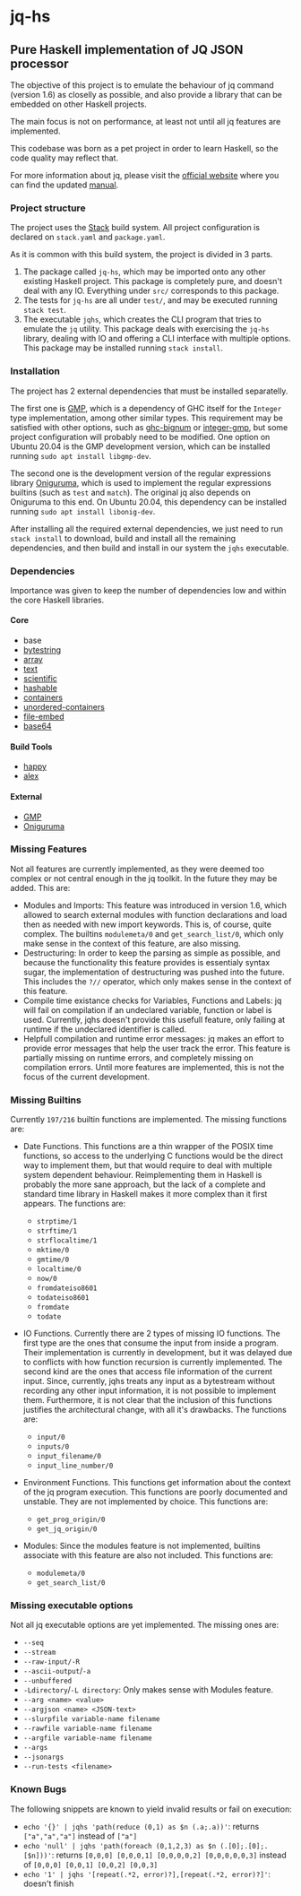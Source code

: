 # jq-hs
## Pure Haskell implementation of JQ JSON processor

The objective of this project is to emulate the behaviour of jq command (version 1.6) as closelly as possible, and also provide a library that can be embedded on other Haskell projects.

The main focus is not on performance, at least not until all jq features are implemented.

This codebase was born as a pet project in order to learn Haskell, so the code quality may reflect that.

For more information about jq, please visit the [official website](https://stedolan.github.io/jq) where you can find the updated [manual](https://stedolan.github.io/jq/manual/).

### Project structure

The project uses the [Stack](https://docs.haskellstack.org/en/stable/) build system. All project configuration is declared on `stack.yaml` and `package.yaml`.

As it is common with this build system, the project is divided in 3 parts.
  1. The package called `jq-hs`, which may be imported onto any other existing Haskell project. This package is completely pure, and doesn't deal with any IO. Everything under `src/` corresponds to this package.
  2. The tests for `jq-hs` are all under `test/`, and may be executed running `stack test`.
  3. The executable `jqhs`, which creates the CLI program that tries to emulate the `jq` utility. This package deals with exercising the `jq-hs` library, dealing with IO and offering a CLI interface with multiple options. This package may be installed running `stack install`.

### Installation

The project has 2 external dependencies that must be installed separatelly.

The first one is [GMP](https://gmplib.org/), which is a dependency of GHC itself for the `Integer` type implementation, among other similar types. This requirement may be satisfied with other options, such as [ghc-bignum](https://hackage.haskell.org/package/ghc-bignum) or [integer-gmp](https://hackage.haskell.org/package/integer-gmp), but some project configuration will probably need to be modified.
One option on Ubuntu 20.04 is the GMP development version, which can be installed running `sudo apt install libgmp-dev`.

The second one is the development version of the regular expressions library [Oniguruma](https://github.com/kkos/oniguruma), which is used to implement the regular expressions builtins (such as `test` and `match`). The original jq also depends on Oniguruma to this end.
On Ubuntu 20.04, this dependency can be installed running `sudo apt install libonig-dev`.

After installing all the required external dependencies, we just need to run `stack install` to download, build and install all the remaining dependencies, and then build and install in our system the `jqhs` executable.

### Dependencies
Importance was given to keep the number of dependencies low and within the core Haskell libraries.

#### Core
  - base
  - [bytestring](https://hackage.haskell.org/package/bytestring)
  - [array](https://hackage.haskell.org/package/array)
  - [text](https://hackage.haskell.org/package/text)
  - [scientific](https://hackage.haskell.org/package/scientific)
  - [hashable](https://hackage.haskell.org/package/hashable)
  - [containers](https://hackage.haskell.org/package/containers)
  - [unordered-containers](https://hackage.haskell.org/package/unordered-containers)
  - [file-embed](https://hackage.haskell.org/package/file-embed)
  - [base64](https://hackage.haskell.org/package/base64)

#### Build Tools
  - [happy](https://hackage.haskell.org/package/happy)
  - [alex](https://hackage.haskell.org/package/alex)

#### External
  - [GMP](https://gmplib.org/)
  - [Oniguruma](https://github.com/kkos/oniguruma)

### Missing Features
Not all features are currently implemented, as they were deemed too complex or not central enough in the jq toolkit. In the future they may be added. This are:
  - Modules and Imports: This feature was introduced in version 1.6, which allowed to search external modules with function declarations and load then as needed with new import keywords. This is, of course, quite complex. The builtins `modulemeta/0` and `get_search_list/0`, which only make sense in the context of this feature, are also missing.
  - Destructuring: In order to keep the parsing as simple as possible, and because the functionality this feature provides is essentialy syntax sugar, the implementation of destructuring was pushed into the future. This includes the `?//` operator, which only makes sense in the context of this feature.
  - Compile time existance checks for Variables, Functions and Labels: jq will fail on compilation if an undeclared variable, function or label is used. Currently, jqhs doesn't provide this usefull feature, only failing at runtime if the undeclared identifier is called.
  - Helpfull compilation and runtime error messages: jq makes an effort to provide error messages that help the user track the error. This feature is partially missing on runtime errors, and completely missing on compilation errors. Until more features are implemented, this is not the focus of the current development.

### Missing Builtins
Currently `197/216` builtin functions are implemented. The missing functions are:
  - Date Functions. This functions are a thin wrapper of the POSIX time functions, so access to the underlying C functions would be the direct way to implement them, but that would require to deal with multiple system dependent behaviour. Reimplementing them in Haskell is probably the more sane approach, but the lack of a complete and standard time library in Haskell makes it more complex than it first appears. The functions are:
    - `strptime/1`
    - `strftime/1`
    - `strflocaltime/1`
    - `mktime/0`
    - `gmtime/0`
    - `localtime/0`
    - `now/0`
    - `fromdateiso8601`
    - `todateiso8601`
    - `fromdate`
    - `todate`

  - IO Functions. Currently there are 2 types of missing IO functions. The first type are the ones that consume the input from inside a program. Their implementation is currently in development, but it was delayed due to conflicts with how function recursion is currently implemented. The second kind are the ones that access file information of the current input. Since, currently, jqhs treats any input as a bytestream without recording any other input information, it is not possible to implement them. Furthermore, it is not clear that the inclusion of this functions justifies the architectural change, with all it's drawbacks. The functions are:
    - `input/0`
    - `inputs/0`
    - `input_filename/0`
    - `input_line_number/0`

  - Environment Functions. This functions get information about the context of the jq program execution. This functions are poorly documented and unstable. They are not implemented by choice. This functions are:
    - `get_prog_origin/0`
    - `get_jq_origin/0`

  - Modules: Since the modules feature is not implemented, builtins associate with this feature are also not included. This functions are:
    - `modulemeta/0`
    - `get_search_list/0`

### Missing executable options
Not all jq executable options are yet implemented. The missing ones are:
  - `--seq`
  - `--stream`
  - `--raw-input/-R`
  - `--ascii-output`/`-a`
  - `--unbuffered`
  - `-Ldirectory`/`-L directory`: Only makes sense with Modules feature.
  - `--arg <name> <value>`
  - `--argjson <name> <JSON-text>`
  - `--slurpfile variable-name filename`
  - `--rawfile variable-name filename`
  - `--argfile variable-name filename`
  - `--args`
  - `--jsonargs`
  - `--run-tests <filename>`

### Known Bugs
The following snippets are known to yield invalid results or fail on execution:
  - `echo '{}' | jqhs 'path(reduce (0,1) as $n (.a;.a))'`: returns `["a","a","a"]` instead of `["a"]`
  - `echo 'null' | jqhs 'path(foreach (0,1,2,3) as $n (.[0];.[0];.[$n]))'`: returns `[0,0,0] [0,0,0,1] [0,0,0,0,2] [0,0,0,0,0,3]` instead of `[0,0,0] [0,0,1] [0,0,2] [0,0,3]`
  - `echo '1' | jqhs '[repeat(.*2, error)?],[repeat(.*2, error)?]'`: doesn't finish

